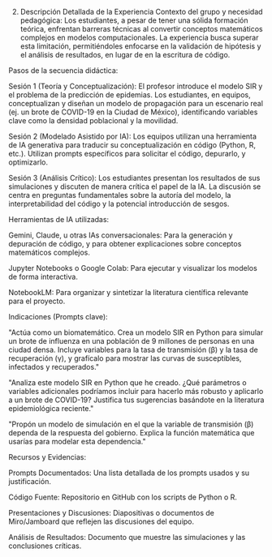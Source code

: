 2. Descripción Detallada de la Experiencia
Contexto del grupo y necesidad pedagógica: Los estudiantes, a pesar de tener una sólida formación teórica, enfrentan barreras técnicas al convertir conceptos matemáticos complejos en modelos computacionales. La experiencia busca superar esta limitación, permitiéndoles enfocarse en la validación de hipótesis y el análisis de resultados, en lugar de en la escritura de código.

Pasos de la secuencia didáctica:

Sesión 1 (Teoría y Conceptualización): El profesor introduce el modelo SIR y el problema de la predicción de epidemias. Los estudiantes, en equipos, conceptualizan y diseñan un modelo de propagación para un escenario real (ej. un brote de COVID-19 en la Ciudad de México), identificando variables clave como la densidad poblacional y la movilidad.

Sesión 2 (Modelado Asistido por IA): Los equipos utilizan una herramienta de IA generativa para traducir su conceptualización en código (Python, R, etc.). Utilizan prompts específicos para solicitar el código, depurarlo, y optimizarlo.

Sesión 3 (Análisis Crítico): Los estudiantes presentan los resultados de sus simulaciones y discuten de manera crítica el papel de la IA. La discusión se centra en preguntas fundamentales sobre la autoría del modelo, la interpretabilidad del código y la potencial introducción de sesgos.

Herramientas de IA utilizadas:

Gemini, Claude, u otras IAs conversacionales: Para la generación y depuración de código, y para obtener explicaciones sobre conceptos matemáticos complejos.

Jupyter Notebooks o Google Colab: Para ejecutar y visualizar los modelos de forma interactiva.

NotebookLM: Para organizar y sintetizar la literatura científica relevante para el proyecto.

Indicaciones (Prompts clave):

"Actúa como un biomatemático. Crea un modelo SIR en Python para simular un brote de influenza en una población de 9 millones de personas en una ciudad densa. Incluye variables para la tasa de transmisión (β) y la tasa de recuperación (γ), y grafícalo para mostrar las curvas de susceptibles, infectados y recuperados."

"Analiza este modelo SIR en Python que he creado. ¿Qué parámetros o variables adicionales podríamos incluir para hacerlo más robusto y aplicarlo a un brote de COVID-19? Justifica tus sugerencias basándote en la literatura epidemiológica reciente."

"Propón un modelo de simulación en el que la variable de transmisión (β) dependa de la respuesta del gobierno. Explica la función matemática que usarías para modelar esta dependencia."

Recursos y Evidencias:

Prompts Documentados: Una lista detallada de los prompts usados y su justificación.

Código Fuente: Repositorio en GitHub con los scripts de Python o R.

Presentaciones y Discusiones: Diapositivas o documentos de Miro/Jamboard que reflejen las discusiones del equipo.

Análisis de Resultados: Documento que muestre las simulaciones y las conclusiones críticas.
